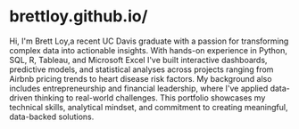 # brettloy.github.io/ <br>
Hi, I'm Brett Loy,a recent UC Davis graduate with a passion for transforming complex data into actionable insights. With hands-on experience in Python, SQL, R, Tableau, and Microsoft Excel I've built interactive dashboards, predictive models, and statistical analyses across projects ranging from Airbnb pricing trends to heart disease risk factors. My background also includes entrepreneurship and financial leadership, where I've applied data-driven thinking to real-world challenges. This portfolio showcases my technical skills, analytical mindset, and commitment to creating meaningful, data-backed solutions.

